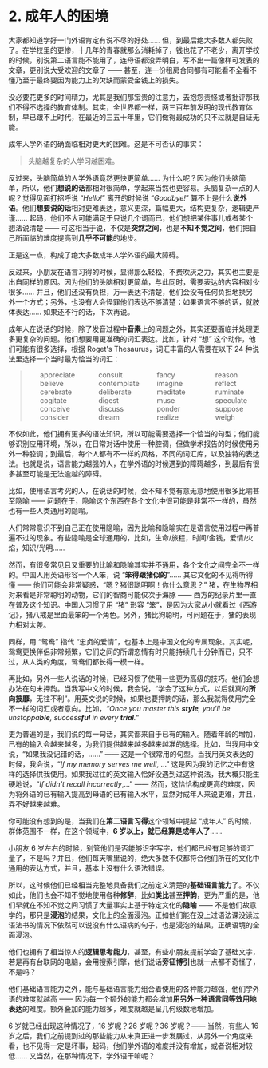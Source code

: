 # 2. 成年人的困境

大家都知道学好一门外语肯定有说不尽的好处…… 但，到最后绝大多数人都失败了。在学校里的更惨，十几年的青春就那么消耗掉了，钱也花了不老少，离开学校的时候，别说第二语言能不能用了，连母语都没弄明白，写不出一篇像样可发表的文章，更别说大受欢迎的文章了 —— 甚至，连一份租房合同都有可能看不全看不懂乃至于最终要因为能力上的欠缺而蒙受金钱上的损失。

没必要花更多的时间精力，尤其是我们那宝贵的注意力，去抱怨责怪或者批评那我们不得不选择的教育体制。其实，全世界都一样，两三百年前发明的现代教育体制，早已跟不上时代，在最近的三五十年里，它们做得最成功的只不过就是自证无能。

成年人学外语的确面临相对更大的困难。这是不可否认的事实：

> 头脑越复杂的人学习越困难。

反过来，头脑简单的人学外语竟然更快更简单…… 为什么呢？因为他们头脑简单，所以，他们**想说的话**都相对很简单，学起来当然也更容易。头脑复杂一点的人呢？觉得见面打招呼说 “*Hello!*” 离开的时候说 “*Goodbye!*” 算不上是什么**说外语**。他们**想要说的话**相对更难表达，意义更深，篇幅更大，结构更复杂，逻辑更严谨…… 起码，他们不大可能满足于只说几个词而已，他们想把某件事儿或者某个想法说清楚 —— 可这相当于说，不仅是**突然之间**，也是**不知不觉之间**，他们把自己所面临的难度提高到**几乎不可能**的地步。

正是这一点，构成了绝大多数成年人学外语的最大障碍。

反过来，小朋友在语言习得的时候，显得那么轻松，不费吹灰之力，其实也主要是出自同样的原因。因为他们的头脑相对更简单，与此同时，需要表达的内容相对少很多…… 并且，他们还没有负担，万一表达不清楚，他们会没有任何负担地换另外一个方式；另外，也没有人会怪罪他们表达不够清楚；如果语言不够的话，就肢体表达…… 如果还不行的话，下次再说。

成年人在说话的时候，除了发音过程中**音素**上的问题之外，其实还要面临并处理更多更复杂的问题。他们想要用更准确的词汇表达。比如，针对 “想” 这个动作，他们可能有很多选择，根据 Roget's Thesaurus，词汇丰富的人需要在以下 24 种说法里选择一个当时最为恰当的词汇：

<div class="four-column">

> * appreciate
> * believe
> * cerebrate
> * cogitate
> * conceive
> * consider
> * consult
> * contemplate
> * deliberate
> * digest
> * discuss
> * dream
> * fancy
> * imagine
> * meditate
> * muse
> * ponder
> * realize
> * reason
> * reflect
> * ruminate
> * speculate
> * suppose
> * weigh

</div>

不仅如此，他们拥有更多的语法知识，所以可能需要选择一个恰当的句型；他们能够识别应用环境，所以，在日常对话中使用一种腔调，但做学术报告的时候使用另外一种腔调；到最后，每个人都有不一样的风格，不同的词汇库，以及独特的表达法。也就是说，语言能力越强的人，在学外语的时候遇到的障碍越多，到最后有很多甚至可能是无法逾越的障碍。

比如，使用语言考究的人，在说话的时候，会不知不觉有意无意地使用很多比喻甚至隐喻 —— 问题在于，隐喻这个东西在各个文化中很可能是非常不一样的，虽然也有一些人类通用的隐喻。

人们常常意识不到自己正在使用隐喻，因为比喻和隐喻实在是语言使用过程中再普遍不过的现象。有些隐喻是全球通用的，比如，生命/旅程，时间/金钱，爱情/火焰，知识/光明……

然而，有很多常见且又重要的比喻和隐喻其实并不通用，各个文化之间完全不一样的。中国人用英语形容一个人笨，说 “**笨得跟猪似的**”…… 其它文化的不见得听得懂 —— 他们可能会非常疑惑，“嗯？猪很聪明啊！你什么意思？” 猪，在生物界相对来看是非常聪明的动物，它们的智商可能仅次于海豚 —— 西方的纪录片里一直在普及这个知识。中国人习惯了用 “猪” 形容 “笨”，是因为大家从小就看过《西游记》，猪八戒是里面最笨的一个角色。另外，猪比狗聪明，可问题在于，猪的表现力相对太差。

同样，用 “鸳鸯” 指代 “忠贞的爱情”，也基本上是中国文化的专属现象。其实呢，鸳鸯更换伴侣非常频繁，它们之间的所谓恋情有时只能持续几十分钟而已，只不过，从人类的角度，鸳鸯们都长得一模一样。

再比如，另外一些人说话的时候，已经习惯了使用一些更为高级的技巧。他们会想办法在句末押韵。当我写中文的时候，我会说，“学会了这种方式，以后就真的**所向披靡**，无往不利”。用英文说的时候，如果也要押韵的话，那么我就得使用完全不一样的词汇或者意向。比如，*“Once you master this **style**, you'll be unstoppa**ble**, success**ful** in every **trial**.*”

更为普遍的是，我们说的每一句话，其实都来自于已有的输入。随着年龄的增加，已有的输入会越来越多，为我们提供越来越多越来越准的选择。比如，当我用中文说，“如果我没记错的话，……” —— 这是一个很常用的句型。当我用英文表达的时候，我会说，“*If my memory serves me well*, ...” 这是因为我的记忆之中有这样的选择供我使用。如果我过往的英文输入恰好没遇到过这种说法，我大概只能生硬地说，“*If didn't recall incorrectly*,...” —— 然而，这恰恰构成更高的难度，因为将外语的已有输入提高到母语的已有输入水平，显然对成年人来说更难，并且，弄不好越来越难。

你可能没有想到的是，当我们在**第二语言习得**这个领域中提起 “成年人” 的时候，群体范围不一样，在这个领域中，**6 岁以上，就已经算是成年人了**……

小朋友 6 岁左右的时候，别管他们是否能够识字写字，他们都已经有足够的词汇量了，不是吗？并且，他们每天嘴里说的，绝大多数不仅都符合他们所在的文化中通用的表达方式，并且，基本上没有什么语法错误。

所以，这时候他们已经相当完整地具备我们之前定义清楚的**基础语言能力**了。不仅如此，他们也会不知不觉地使用各种**修辞**，比如**类比**甚至**押韵**，更为严重的是，他们早就在不知不觉之间习惯了大量事实上基于特定文化的**隐喻** —— 不是他们故意学的，那只是**浸泡**的结果，文化上的全面浸泡。正如他们能在没上过语法课没读过语法书的情况下依然可以说没有什么语病的句子，也是浸泡的结果，正确语境的全面浸泡。

他们也拥有了相当惊人的**逻辑思考能力**，甚至，有些小朋友提前学会了基础文字，若是再有台联网的电脑，会用搜索引擎，他们说话**旁征博引**也就一点都不奇怪了，不是吗？

他们基础语言能力之外，能与基础语言能力组合着使用的各种能力越强，他们学外语的难度就越高 —— 因为每一个额外的能力都会增加**用另外一种语言同等效用地表达**的难度。额外叠加的能力越多，难度就越是呈几何级数地增加。

6 岁就已经出现这种情况了，16 岁呢？26 岁呢？36 岁呢？—— 当然，有些人 16 岁之后，我们之前提到过的那些能力从未真正进一步发展过，从另外一个角度来看，也不见得一定是坏事，起码，他们学外语的难度并没有增加，或者说相对较低…… 又当然，在那种情况下，学外语干嘛呢？

<style>
    .four-column ul {
        column-count: 4 !important;
        column-gap: 2em;
        list-style-type: none;
    }
</style>
